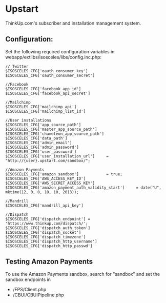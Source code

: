 Upstart
=======

ThinkUp.com's subscriber and installation management system.

Configuration:
--------------
Set the following required configuration variables in webapp/extlibs/isosceles/libs/config.inc.php:

```
// Twitter
$ISOSCELES_CFG['oauth_consumer_key']
$ISOSCELES_CFG['oauth_consumer_secret']

//Facebook
$ISOSCELES_CFG['facebook_app_id']
$ISOSCELES_CFG['facebook_api_secret']

//Mailchimp
$ISOSCELES_CFG['mailchimp_api']
$ISOSCELES_CFG['mailchimp_list_id']

//User installations
$ISOSCELES_CFG['app_source_path']
$ISOSCELES_CFG['master_app_source_path']
$ISOSCELES_CFG['chameleon_app_source_path']
$ISOSCELES_CFG['data_path']
$ISOSCELES_CFG['admin_email']
$ISOSCELES_CFG['admin_password']
$ISOSCELES_CFG['user_password']
$ISOSCELES_CFG['user_installation_url']     = "http://{user}.upstart.com/sandbox/";

//Amazon Payments
$ISOSCELES_CFG['amazon_sandbox']            = true;
$ISOSCELES_CFG['AWS_ACCESS_KEY_ID']
$ISOSCELES_CFG['AWS_SECRET_ACCESS_KEY']
$ISOSCELES_CFG['amazon_payment_auth_validity_start']     = date("U", mktime(12, 0, 0, 10, 10, 2013));

//Mandrill
$ISOSCELES_CFG['mandrill_api_key']

//Dispatch
$ISOSCELES_CFG['dispatch_endpoint'] = 'https://www.thinkup.com/dispatch/';
$ISOSCELES_CFG['dispatch_auth_token']
$ISOSCELES_CFG['dispatch_socket']
$ISOSCELES_CFG['dispatch_timezone']
$ISOSCELES_CFG['dispatch_http_username']
$ISOSCELES_CFG['dispatch_http_passwd']
```

Testing Amazon Payments
-----------------------
To use the Amazon Payments sandbox, search for "sandbox" and set the sandbox endpoints in
 
* /FPS/Client.php
* /CBUI/CBUIPipeline.php
